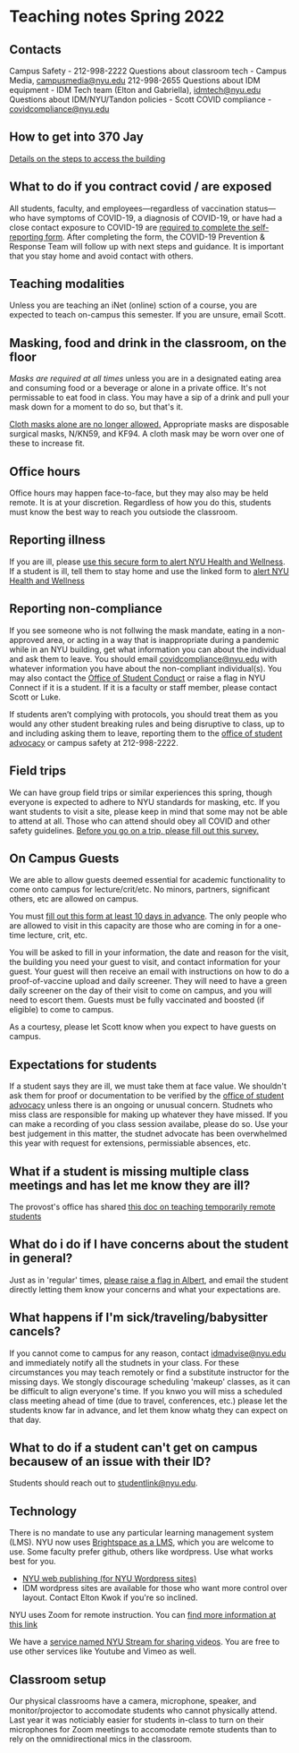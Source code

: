 # Teaching notes Spring 2022

## Contacts
Campus Safety - 212-998-2222
Questions about classroom tech - Campus Media, campusmedia@nyu.edu 212-998-2655
Questions about IDM equipment - IDM Tech team (Elton and Gabriella), idmtech@nyu.edu
Questions about IDM/NYU/Tandon policies - Scott
COVID compliance - covidcompliance@nyu.edu

## How to get into 370 Jay 
[Details on the steps to access the building](https://www.nyu.edu/life/safety-health-wellness/coronavirus-information/campus-life/building-access.html)

## What to do if you contract covid / are exposed
All students, faculty, and employees—regardless of vaccination status—who have symptoms of COVID-19, a diagnosis of COVID-19, or have had a close contact exposure to COVID-19 are [required to complete the self-reporting form](https://nyu.qualtrics.com/jfe/form/SV_bCvIk6DpqWeFsJT). After completing the form, the COVID-19 Prevention & Response Team will follow up with next steps and guidance. It is important that you stay home and avoid contact with others.

## Teaching modalities
Unless you are teaching an iNet (online) sction of a course, you are expected to teach on-campus this semester. If you are unsure, email Scott.

## Masking, food and drink in the classroom, on the floor
_Masks are required at all times_ unless you are in a designated eating area and consuming food or a beverage or alone in a private office. It's not permissable to eat food in class. You may have a sip of a drink and pull your mask down for a moment to do so, but that's it. 

[Cloth masks alone are no longer allowed.](https://www.nyu.edu/life/safety-health-wellness/coronavirus-information/safety-and-health/protective-equipment.html#allowable) Appropriate masks are disposable surgical masks, N/KN59, and KF94. A cloth mask may be worn over one of these to increase fit. 

## Office hours
Office hours may happen face-to-face, but they may also may be held remote. It is at your discretion. Regardless of how you do this, students must know the best way to reach you outsiode the classroom.

## Reporting illness
If you are ill, please [use this secure form to alert NYU Health and Wellness](https://nyu.qualtrics.com/jfe/form/SV_bCvIk6DpqWeFsJT). If a student is ill, tell them to stay home and use the linked form to [alert NYU Health and Wellness](https://nyu.qualtrics.com/jfe/form/SV_bCvIk6DpqWeFsJT)

## Reporting non-compliance
If you see someone who is not follwing the mask mandate, eating in a non-approved area, or acting in a way that is inappropriate during a pandemic while in an NYU building, get what information you can about the individual and ask them to leave. You should email [covidcompliance@nyu.edu](mailto:covidcompliance@nyu.edu) with whatever information you have about the non-compliant individual(s). You may also contact the [Office of Student Conduct](mailto:student.conduct@nyu.edu) or raise a flag in NYU Connect if it is a student. If it is a faculty or staff member, please contact Scott or Luke.

If students aren’t complying with protocols, you should treat them as you would any other student breaking rules and being disruptive to class, up to and including asking them to leave, reporting them to the [office of student advocacy](mailto:eng.studentadvocate@nyu.edu) or campus safety at 212-998-2222.

## Field trips
We can have group field trips or similar experiences this spring, though everyone is expected to adhere to NYU standards for masking, etc. If you want students to visit a site, please keep in mind that some may not be able to attend at all. Those who can attend should obey all COVID and other safety guidelines. [Before you go on a trip, please fill out this survey.](https://nyu.qualtrics.com/jfe/form/SV_a66iiwwTV2Ager4)

## On Campus Guests
We are able to allow guests deemed essential for academic functionality to come onto campus for lecture/crit/etc. No minors, partners, significant others, etc are allowed on campus.

You must [fill out this form at least 10 days in advance](https://veoci.com/v/p/119522/workflow/7h4cqx9p2p7f). The only people who are allowed to visit in this capacity are those who are coming in for a one-time lecture, crit, etc. 

You will be asked to fill in your information, the date and reason for the visit, the building you need your guest to visit, and contact information for your guest. Your guest will then receive an email with instructions on how to do a proof-of-vaccine upload and daily screener. They will need to have a green daily screener on the day of their visit to come on campus, and you will need to escort them. Guests must be fully vaccinated and boosted (if eligible) to come to campus.

As a courtesy, please let Scott know when you expect to have guests on campus.

## Expectations for students
If a student says they are ill, we must take them at face value. We shouldn't ask them for proof or documentation to be verified by the [office of student advocacy](mailto:eng.studentadvocate@nyu.edu) unless there is an ongoing or unusual concern. Studnets who miss class are responsible for making up whatever they have missed. If you can make a recording of you class session availabe, please do so. Use your best judgement in this matter, the studnet advocate has been overwhelmed this year with request for extensions, permissiable absences, etc. 

## What if a student is missing multiple class meetings and has let me know they are ill?
The provost's office has shared [this doc on teaching temporarily remote students](https://docs.google.com/document/d/1L_YRVvzu1Eee46ngieEW135CqprlNsgv6rdNGVE9bi4/edit)

## What do i do if I have concerns about the student in general?
Just as in 'regular' times, [please raise a flag in Albert](https://www.nyu.edu/content/dam/nyu/studentSuccess/documents/refresh2020/Faculty_Raise%20a%20Flag(1).pdf), and email the student directly letting them know your concerns and what your expectations are. 

## What happens if I'm sick/traveling/babysitter cancels?
If you cannot come to campus for any reason, contact idmadvise@nyu.edu and immediately notify all the studnets in your class. For these circumstances you may teach remotely or find a substitute instructor for the missing days. We stongly discourage scheduling 'makeup' classes, as it can be difficult to align everyone's time. If you knwo you will miss a scheduled class meeting ahead of time (due to travel, conferences, etc.) please let the students know far in advance, and let them know whatg they can expect on that day.

## What to do if a student can't get on campus becausew of an issue with their ID?
Students should reach out to studentlink@nyu.edu. 

## Technology
There is no mandate to use any particular learning management system (LMS). NYU now uses [Brightspace as a LMS](https://brightspace.nyu.edu), which you are welcome to use. Some faculty prefer github, others like wordpress. Use what works best for you.

- [NYU web publishing (for NYU Wordpress sites)](https://wp.nyu.edu/create/) 
- IDM wordpress sites are available for those who want more control over layout. Contact Elton Kwok if you're so inclined.

NYU uses Zoom for remote instruction. You can [find more information at this link](https://www.nyu.edu/life/information-technology/communication-and-conferencing/meetings-chat-conferencing/nyu-zoom.html)

We have a [service named NYU Stream for sharing videos](https://www.nyu.edu/life/information-technology/instructional-technology-support/video-and-media-creation-presentation/nyu-stream.html). You are free to use other services like Youtube and Vimeo as well. 

## Classroom setup
Our physical classrooms have a camera, microphone, speaker, and monitor/projector to accomodate students who cannot physically attend. Last year it was noticiably easier for students in-class to turn on their microphones for Zoom meetings to accomodate remote students than to rely on the omnidirectional mics in the classroom.
